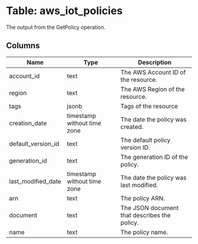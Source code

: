 
# Table: aws_iot_policies
The output from the GetPolicy operation.
## Columns
| Name        | Type           | Description  |
| ------------- | ------------- | -----  |
|account_id|text|The AWS Account ID of the resource.|
|region|text|The AWS Region of the resource.|
|tags|jsonb|Tags of the resource|
|creation_date|timestamp without time zone|The date the policy was created.|
|default_version_id|text|The default policy version ID.|
|generation_id|text|The generation ID of the policy.|
|last_modified_date|timestamp without time zone|The date the policy was last modified.|
|arn|text|The policy ARN.|
|document|text|The JSON document that describes the policy.|
|name|text|The policy name.|
